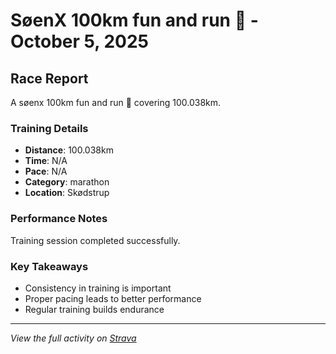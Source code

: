 # SøenX 100km fun and run 🥳 - October 5, 2025

## Race Report

A søenx 100km fun and run 🥳 covering 100.038km.

### Training Details

- **Distance**: 100.038km
- **Time**: N/A
- **Pace**: N/A
- **Category**: marathon
- **Location**: Skødstrup

### Performance Notes

Training session completed successfully.

### Key Takeaways

- Consistency in training is important
- Proper pacing leads to better performance
- Regular training builds endurance

---

_View the full activity on [Strava](https://www.strava.com/activities/15242549078)_
